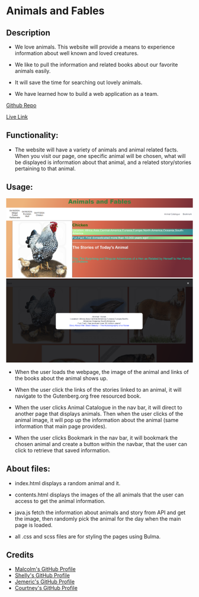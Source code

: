 # Animals and Fables

## Description  

- We love animals. This website will provide a means to experience information about well known and loved creatures.  

- We like to pull the information and related books about our favorite animals easily.

- It will save the time for searching out lovely animals.

- We have learned how to build a web application as a team.

[Github Repo](https://github.com/sentorus67/AnimalsandFables)

[Live Link](https://sentorus67.github.io/AnimalsandFables/)


## Functionality:  

- The website will have a variety of animals and animal related facts. When you visit our page, one specific animal will be chosen, what will be displayed is information about that animal, and a related story/stories pertaining to that animal.


## Usage: 

![index main page](./Assets/Images/main.png)
![contents page](./Assets/Images/contents.png)


- When the user loads the webpage, the image of the animal and links of the books about the animal shows up.

- When the user click the links of the stories linked to an animal, it will navigate to the Gutenberg.org free resourced book.  

- When the user clicks Animal Catalogue in the nav bar, it will direct to another page that displays animals. Then when the user clicks of the animal image, it will pop up the information about the animal (same information that main page provides). 

- When the user clicks Bookmark in the nav bar, it will bookmark the chosen animal and create a button within the navbar, that the user can click to retrieve that saved information. 


## About files:

- index.html displays a random animal and it.

- contents.html displays the images of the all animals that the user can access to get the animal information.

- java.js fetch the information about animals and story from API and get the image, then randomly pick the animal for the day when the main page is loaded.

- all .css and scss files are for styling the pages using Bulma.

## Credits
- [Malcolm's GitHub Profile](https://github.com/mmalcolmm)
- [Shelly's GitHub Profile](https://github.com/namahage1)
- [Jemeric's GitHub Profile](https://github.com/sentorus67)
- [Courtney's GitHub Profile](https://github.com/cnm724) 

